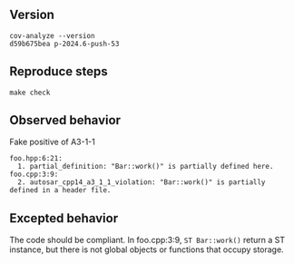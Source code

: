 ## Version

```shell
cov-analyze --version
d59b675bea p-2024.6-push-53
```

## Reproduce steps

```shell
make check
```

## Observed behavior

Fake positive of A3-1-1

```shell
foo.hpp:6:21:
  1. partial_definition: "Bar::work()" is partially defined here.
foo.cpp:3:9:
  2. autosar_cpp14_a3_1_1_violation: "Bar::work()" is partially defined in a header file.
```

## Excepted behavior

The code should be compliant. In foo.cpp:3:9, `ST Bar::work()` return a ST instance, but there is not global objects or functions that occupy storage. 
